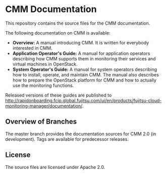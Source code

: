 # CMM Documentation

This repository contains the source files for the CMM documentation.

The following documentation on CMM is available: 

* **Overview:** A manual introducing CMM. It is written for everybody interested in CMM.
* **Application Operator's Guide:** A manual for application operators describing how CMM supports them in monitoring their services and virtual machines in OpenStack.
* **System Operator's Guide:** A manual for system operators describing how to install, operate, and maintain CMM. The manual also describes how to prepare the OpenStack platform for CMM and how to actually use the monitoring functions.

Released versions of these guides are published to http://rapidonboarding.fcip.global.fujitsu.com/ui/en/products/fujitsu-cloud-monitoring-manager/documentation/.

## Overview of Branches ##

The master branch provides the documentation sources for CMM 2.0 (in development).
Tags are available for predecessor releases. 

## License ##

The source files are licensed under Apache 2.0.
